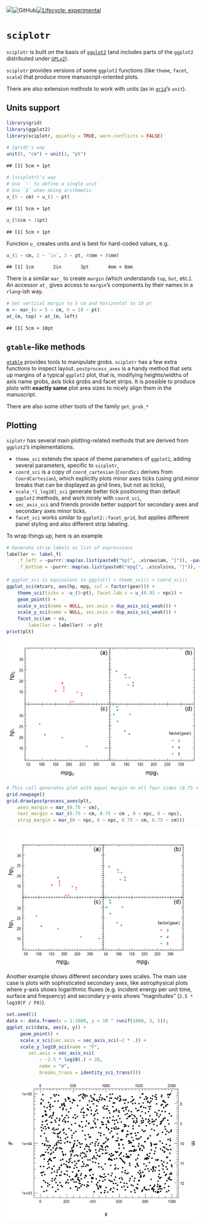 
![](https://www.r-pkg.org/badges/version/sciplotr)![GitHub](https://img.shields.io/github/license/Ilia-Kosenkov/sciplotr)[![Lifecycle:
experimental](https://img.shields.io/badge/lifecycle-experimental-orange.svg)](https://www.tidyverse.org/lifecycle/#experimental)

# `sciplotr`

`sciplotr` is built on the basis of
[`ggplot2`](https://github.com/tidyverse/ggplot2) (and includes parts of
the `ggplot2` distributed under
[`GPLv2`](https://github.com/tidyverse/ggplot2/blob/master/LICENSE)).

`sciplotr` provides versions of some `ggplot2` functions (like `theme`,
`facet`, `scale`) that produce more manuscript-oriented plots.

There are also extension methods to work with units (as in
[`grid`](https://github.com/cran/grid)’s `unit`).

## Units support

``` r
library(grid)
library(ggplot2)
library(sciplotr, quietly = TRUE, warn.conflicts = FALSE)
```

``` r
# {grid}'s way
unit(5, "cm") + unit(1, "pt")
```

    ## [1] 5cm + 1pt

``` r
# {sciplotr}'s way
# Use `~` to define a single unit
# Use `$` when doing arithmetic
u_(5 ~ cm) + u_(1 ~ pt)
```

    ## [1] 5cm + 1pt

``` r
u_(5$cm + 1$pt)
```

    ## [1] 5cm + 1pt

Function `u_` creates units and is best for hard-coded values, e.g.

``` r
u_(1 ~ cm, 2 ~ `in`, 3 ~ pt, 4$mm + 8$mm)
```

    ## [1] 1cm       2in       3pt       4mm + 8mm

There is a similar `mar_` to create `margin` (which understands `top`,
`bot`, etc.). An accessor `at_` gives access to `margin`’s components by
their names in a `rlang`-ish way.

``` r
# Set vertical margin to 5 cm and horizontal to 10 pt
m <- mar_(v = 5 ~ cm, h = 10 ~ pt)
at_(m, top) + at_(m, left)
```

    ## [1] 5cm + 10pt

## `gtable`-like methods

[`gtable`](https://github.com/r-lib/gtable) provides tools to manipulate
grobs. `sciplotr` has a few extra functions to inspect layout.
`postprocess_axes` is a handy method that sets up margins of a typical
`ggplot2` plot, that is, modifying heights/widths of axis name grobs,
axis ticks grobs and facet strips. It is possible to produce plots with
**exactly same** plot area sizes to nicely align them in the manuscript.

There are also some other tools of the family `get_grob_*`

## Plotting

`siplotr` has several main plotting-related methods that are derived
from `ggplot2`’s implementations.

  - `theme_sci` extends the space of theme parameters of `ggplot2`,
    adding several parameters, specific to `sicplotr`,
  - `coord_sci` is a copy of `coord_cartesian` (`CoordSci` derives from
    `CoordCartesian`), which explicitly plots minor axes ticks (using
    grid.minor breaks that can be displayed as grid lines, but not as
    ticks),
  - `scale_*[_log10]_sci` generate better tick positioning than default
    `ggplot2` methods, and work nicely with `coord_sci`,
  - `sec_axis_sci` and friends provide better support for secondary axes
    and secondary axes minor ticks,
  - `facet_sci` works similar to `ggplot2::facet_grid`, but applies
    different panel styling and also different strip labeling.

To wrap things up, here is an example

``` r
# Generate strip labels as list of expressions
labeller <- label_f(
    .f_left = ~purrr::map(as.list(paste0("hp[", .x$rows$am, "]")), ~parse(text = .x)),
    .f_bottom = ~purrr::map(as.list(paste0("mpg[", .x$cols$vs, "]")), ~parse(text = .x)))

# ggplot_sci is equivalent to ggplot() + theme_sci() + coord_sci()
ggplot_sci(mtcars, aes(hp, mpg, col = factor(gear))) +
    theme_sci(ticks = -u_(5~pt), facet.lab.x = u_(0.93 ~ npc)) +
    geom_point() +
    scale_x_sci(name = NULL, sec.axis = dup_axis_sci_weak()) +
    scale_y_sci(name = NULL, sec.axis = dup_axis_sci_weak()) +
    facet_sci(am ~ vs, 
        labeller = labeller) -> plt
print(plt)
```

![](README_files/figure-gfm/plot_1-1.png)<!-- -->

``` r
# This call generates plot with equal margin on all four sides (0.75 + 0.75 cm)
grid.newpage()
grid.draw(postprocess_axes(plt, 
    axes_margin = mar_(0.75 ~ cm), 
    text_margin = mar_(0.75 ~ cm, 0.75 ~ cm , 0 ~ npc, 0 ~ npc),
    strip_margin = mar_(0 ~ npc, 0 ~ npc, 0.75 ~ cm, 0.75 ~ cm)))
```

![](README_files/figure-gfm/plot_2-1.png)<!-- -->

Another example shows different secondary axes scales. The main use case
is plots with sophisticated secondary axes, like astrophysical plots
where y-axis shows logarithmic fluxes (e.g. incident energy per unit
time, surface and frequency) and secondary y-axis shows “magnitudes”
(`2.5 * log10(F / F0)`).

``` r
set.seed(1)
data <- data.frame(x = 1:1000, y = 10 ^ runif(1000, 3, 5));
ggplot_sci(data, aes(x, y)) +
     geom_point() +
     scale_x_sci(sec.axis = sec_axis_sci(~2 * .)) +
     scale_y_log10_sci(name = "F",
        sec.axis = sec_axis_sci(
            ~ -2.5 * log10(.) + 20, 
            name = "m", 
            breaks_trans = identity_sci_trans()))
```

![](README_files/figure-gfm/plot_3-1.png)<!-- -->
